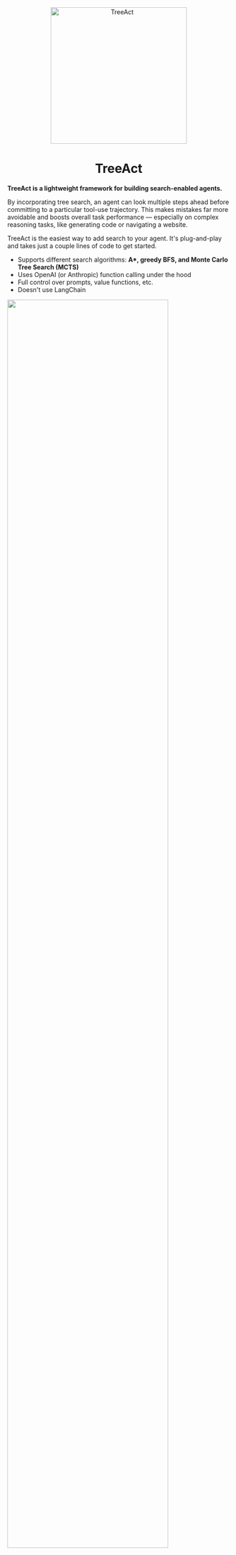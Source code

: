 <div align="center">
   <img alt="TreeAct" src="./treeact.png" width="308">
</div>

<div align="center">
   <h1>TreeAct</h1>
</div>

**TreeAct is a lightweight framework for building search-enabled agents.**

By incorporating tree search, an agent can look multiple steps ahead before committing to a particular tool-use trajectory. <!--Think of it as tree-of-thoughts meets ReAct-->This makes mistakes far more avoidable and boosts overall task performance –– especially on complex reasoning tasks, like generating code or navigating a website.

TreeAct is the easiest way to add search to your agent. It's plug-and-play and takes just a couple lines of code to get started.

- Supports different search algorithms: **A\*, greedy BFS, and Monte Carlo Tree Search (MCTS)**
- Uses OpenAI (or Anthropic) function calling under the hood
- Full control over prompts, value functions, etc.
- Doesn't use LangChain

<div align="left">
   <img src="./demo.gif" width="85%">
</div>

_Source: [Tree Search for Language Model Agents (Koh et al.)](https://arxiv.org/abs/2407.01476)_

**Why add search?**

Chain-of-thought/ReAct-style agents don't work well because they're vulnerable to compounding errors. Even a small mistake early in the loop can snowball and ruin the final output. Adding tree search gives your agent lookahead and backtracking abilities, making it easier to recover from such mistakes. It's probably the easiest way to significantly boost the performance of your agent.

<!--Tree-of-thoughts meets ReAct-->

<<<<<<< HEAD

---

- [Installation](#installation)
- [Quickstart](#quickstart)
  - [Creating a tool](#creating-a-tool)
  - [Creating an agent](#creating-an-agent)
- [Advanced usage](#advanced-usage)
  - [Choosing the right agent](#choosing-the-right-agent)
    - [Monte Carlo Tree Search](#monte-carlo-tree-search)
    - [A\*](#a*)
    - [Greedy BFS](#greedy-bfs)
  - [Creating a custom evaluator](#creating-a-custom-evaluator)
  - [Asynchronous search](#asynchronous-search)
  - [Streaming](#streaming)
  - [Different tool types](#different-tool-types)
- # [Roadmap](#roadmap)
  > > > > > > > a0c250306ee50960c4ed62cdda45858ef0579bbc

## Installation

```bash
$ pip install TreeAct
```

## Quickstart

1. How to create a tool. Mention is_terminal. Shorten this a lot. format_output should be in the advanced section (reference it).
2. Creating the agent. Choose OpenAI. Choose MCTS. Mention there are other agents. Mention that MCTS has specific parameters, explained in advanced section.

Let's build an agent that can interact with simple calculator tools. You'll be able to ask the agent a question and watch it explore different calculation paths to generate an answer.

Here's what the final code will look like:

```python
from treeact.tools import AdditionTool, MultiplicationTool
from treeact.llms import OpenAI
from treeact import AStarAgent

model = OpenAI(model="gpt-4o")
tools = [AdditionTool(), MultiplicationTool()]

agent = MonteCarloAgent(model, tools)
agent.run("Do my taxes", stream=False)
```

TODO: Walk through how to create a tool. The different agent objects / search algos and how to configure them. And more advanced usage, like using a different LLM provider, customizing the value function or prompts that govern the search, asynchronous vs. synchronous usage, etc.

### Creating a tool

Tools are _functions_ that your agent can call to perform a task or answer a query. In our example, we'll make a `CalculatorTool` that takes two numbers and adds them together.

#### Step 1: Create a `Tool` class

Each tool must inherit from the `Tool` base class and define the following instance variables:

- `name` (str): Name of the function.
- `description` (str): Description of what the function does and when to call it.
- `parameters` (dict): Parameters for the function as a JSON schema.
- `is_terminal` (bool): If `True`, calling this function will terminate the reasoning path. Typically used for functions that generate a final answer.

This should be familiar to you if you use LangChain or the [OpenAI function calling API.](https://platform.openai.com/docs/guides/function-calling)

```python
from treeact.abstract import Tool

class CalculatorTool(Tool):
   def __init__(self, **kwargs):
      self.name = "add"
      self.description = "Adds two integers and returns the result integer."
      self.parameters = {
         "type": "object",
         "properties": {
            "a": {
               "type": "number",
               "description": "The first number to add.",
            },
            "b": {
               "type": "number",
               "description": "The second number to add."
            }
         },
         "required": ["a", "b"],
         "additionalProperties": False,
    }
    self.is_terminal = False
```

#### Step 2: Define a `run` method

We've defined the function schema. Now we need to actually implement the function. The implementation should live in an async method called `run`. When the agent calls your tool, `run` is what will execute the tool call. It should have the same arguments as the parameters you defined in the previous step, and return the result of the function call.

```python
class CalculatorTool(Tool):
   ...

   async def run(a: int, b: int, **kwargs):
      return a + b
```

#### Step 3: Define a `format_output` method (optional)

By default, when the agent uses a tool, the output of `run` is stringified and shown to the model. But if you want to control how the output is presented to the model, you can define a `format_output` method that returns a custom string. The method will get applied automatically when the tool is called.

```python
class CalculatorTool(Tool):
   ...

   def format_output(output: any) -> str:
      return f"The result is: {output}"
```

### Choosing a model

`TreeAct` supports both OpenAI and Anthropic models. You must define the model you want to use before creating the agent, like so:

```python
from treeact.llms import OpenAI # or Anthropic

model = OpenAI(api_key="YOUR_API_KEY", model="gpt-4o") # or Anthropic(...)
```

> Note: If you don't pass in an API key it defaults to `os.environ.get("OPENAI_API_KEY")` (or `ANTHROPIC_API_KEY` for Claude).

### Creating your agent

Once you've selected a model and your tools are ready, you can simply plug them into a `TreeAct` agent. There are multiple agents you can choose from, each with their own tree search algorithm: `GreedyAgent` and `AStarAgent` (`MonteCarloAgent` is still under development). Each have their own advantages and disadvantages.

#### `BFSAgent`

Implements a greedy breadth-first search. This agent will generate a set of candidate actions, self-evaluate each one, and then pick the best one to explore. It will repeat this until a termination condition is met. `GreedyAgent` is the fastest and cheapest agent, but also is incapable of backtracking if it goes down the wrong reasoning path.

```python
from treeact import BeamSearchAgent

model = OpenAI(api_key="YOUR_OPENAI_KEY", model="gpt-4o")
tools = [CalculatorTool()]

agent = BeamSearchAgent(tools, model)
```

<!--TODO: Don't list parameters here. Link to docstring for more details. "You can control hyperparameters for the algorithm. Learn more here.-->

**Parameters:**

1. `depth` (int): Maximum depth of the search tree, indicating how many levels the agent can explore.
2. `b_factor` (int): Branching factor. Specifies the number of potential next actions (i.e. tool calls) to generate at each step in a trajectory.
3. `beam_width` (int): Number of candidates actions that are explored in a given level of the tree. If `beam_width == b_factor` then this becomes a breadth-first search that explores _all_ nodes in a level.

#### `AStarAgent`

Implements a variation of the A\* pathfinding algorithm, based on the technique described in [Tree Search for Language Model Agents (Koh et al.).](https://arxiv.org/abs/2407.01476) Unlike `GreedyAgent`, this agent is potentially slower and more expensive, but is capable of backtracking and recovering from mistakes. `AStarAgent` is a good middle ground between `GreedyAgent` (dumb but fast) and `MonteCarloAgent` (smart but slow).

```python
from treeact import AStarAgent

model = OpenAI(api_key="YOUR_API_KEY", model="gpt-4o")
tools = [CalculatorTool()]

agent = AStarAgent(tools, model)
```

**Parameters:**

1. `depth` (int): Maximum depth of the search tree, indicating how many levels the agent can explore.
2. `b_factor` (int): Branching factor. Specifies the number of potential next actions (i.e. tool calls) to evaluate at each step in a trajectory.
3. `budget` (int or None): Search budget. This defines the maximum number of nodes (i.e. tool calls) allowed in the search tree before the search is terminated. If `None`, the `depth` and/or `threshold` are used as a termination condition.
4. `threshold` (float): A cutoff value for the value function. If the output exceeds this threshold, the search halts, and the current trajectory is accepted.

#### `MonteCarloAgent`

This technique is the SOTA among search-enabled language agents. It also requires the most compute, so be wary. AStarAgent is enough for many use cases.

TODO: Allow users to specify if tool calls are required or not. If they are, it's recommended to specify at least one tool as `is_terminal` indicating that if it's called, that means the agent must answer the query or has completed the task. If they aren't, then the agent will eitehr call a tool or generate a response.

### Running your agent

1. `run` method
2. Stream
3. Stream steps
4. Sync vs. async

## Advanced usage

In addition to the parameters listed above, every `TreeAct` agent also has the following parameters:

1. `prompt` (str): Prompt that governs the agent, i.e. instructions for calling tools. See the default value [here.]()
2. `eval_function` (Func[Trajectory, float]): Evaluation function. Takes a candidate tool-use trajectory as input and returns a score between 0-1 indicating the desirability of the trajectory. Used as a heuristic to guide the search algorithms. Default function is a LLM prompted to generate a score.
<!--3. `b_function` (Func[Trajectory, List[Message]]): Branching function. Coming soon.-->

---

> Note: In some cases, you may want to access the output of a previous tool call in this function. You can do this using the `state` keyword argument that is automatically passed into every `run` call (i.e. `kwargs.get("state")`). This input is a `State` object that contains all the previous tool calls in the current branch of the search tree. More about this object later.

---

TODO:

1. Implement MCTS
2. Implement greedy BFS
3. Add support for Anthropic
4. Add support for non-required tool calls
5. Add synchronous support (make this default for exampels in README, async in advanced usage section)
6. Add support for streaming
7. Add support for streaming the steps (and/or a verbose parameter)
8. Make the quickstart much shorter. Instead of defining a tool, use an example tool provided by the library.
9. Allow A\* to run forever (no search budget or depth)

With function-calling agents, there's two ways for the agent to _terminate._ That is, to generate a response to the user's query. One is to include a tool that, when caled, generates the final response. The other is to make tool-use optional and let the model decide when to generate a final response. The former approach is recommended for use with search ...

(See how to enable streaming for the final response)<!--You'll need to make the GenerateFinalResponse tool not do anything. Then actually generate the response outside of the agent.-->

### Search termination

Typically there are two types of agents. One takes an input from the user, like a query, performs some steps and then generates a response to the input. An example here is a Q&A agent that uses tools to search the web, find context, and then generate an answer. The other type of agent is given a _task_ rather than a query, and performs some steps but doesn't generate a final response. An example here is a web agent that interacts with a website.

For the first kind, there are two ways for the agent to _terminate._ That is, to generate a response to the user's query.

For the second kind, termination simply occurs when the evaluator scores a trajectory above a certain threshold.

## Roadmap

1. Support for chat history
2. Support for Anthropic and Groq models
3. Support for a dynamic system prompt (i.e. one that changes as tools are called)
4. Support for dynamic tool schemas (i.e. ones that change as the agent progresses)
5. Other search algorithms, like AlphaBeta
6. Support for vision models

**Mission:** Inference-time compute is the path forward for increasing model capabilities. Compute is getting cheaper and faster, and so these techniques are becoming more viable in production. TreeAct should make it as easy as possible to build production-ready agents that use inference-time search.

---

If a _solution node_ is hit, the agent cannot further expand that node and must explore other branches of the tree (or return that solution if the score threshold is exceeded).

To get the final solution node, we get all the _solution nodes_ from the tree first, then return the one with the highest score. If no solution nodes exist, we simply return the node with the highest score.
